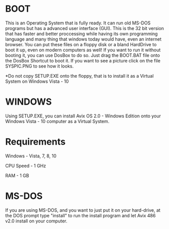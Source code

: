 # BOOT
This is an Operating System that is fully ready. It can run old MS-DOS programs but has a advanced user interface (GUI). This is the 32 bit version that has faster and better proccessing while having its own programming language and many thing that windows today would have, even an internet browser. You can put these files on a floppy disk or a bland HardDrive to boot it up, even on modern computers as well! If you want to run it without booting it, you can use DosBox to do so. Just drag the BOOT.BAT file onto the DosBox Shortcut to boot it. If
you want to see a picture click on the file SYSPIC.PNG to see how it looks. 

*Do not copy SETUP.EXE onto the floppy, that is to install it as a Virtual System on Windows Vista - 10

# WINDOWS
Using SETUP.EXE, you can install Avix OS 2.0 - Windows Edition onto your Windows Vista - 10 computer as a Virtual System. 

Requirements
=============
Windows - Vista, 7, 8, 10

CPU Speed - 1 GHz

RAM - 1 GB

# MS-DOS

If you are using MS-DOS, and you want to just put it on your hard-drive, at the DOS prompt type "install" to run the install program and let Avix 486 v2.0 install on your computer.
